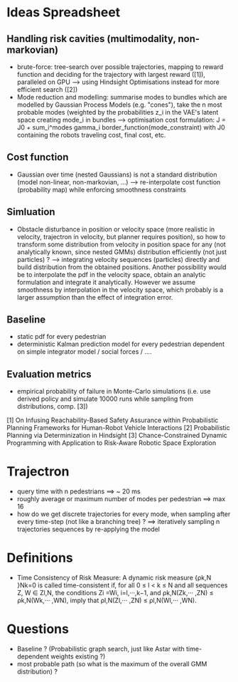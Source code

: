 # Ideas Spreadsheet

## Handling risk cavities (multimodality, non-markovian)
- brute-force: tree-search over possible trajectories, mapping to reward function and deciding for the trajectory with largest reward ([1]), paralleled on GPU --> using Hindsight Optimisations instead for more efficient search ([2])
- Mode reduction and modelling: summarise modes to bundles which are modelled by Gaussian Process Models (e.g. "cones"), take the n most probable modes (weighted by the probabilities z_i in the VAE's latent space creating mode_i in bundles
--> optimisation cost formulation: 
J = J0 + sum_i^modes gamma_i border_function(mode_constraint) 
with J0 containing the robots traveling cost, final cost, etc. 

## Cost function
- Gaussian over time (nested Gaussians) is not a standard distribution (model non-linear, non-markovian, ...) 
--> re-interpolate cost function (probability map) while enforcing smoothness constraints

## Simluation
- Obstacle disturbance in position or velocity space (more realistic in velocity, trajectron in velocity, but planner requires position), so how to transform some distribution from velocity in position space for any (not analytically known, since nested GMMs) distribution efficiently (not just particles) ? 
--> integrating velocity sequences (particles) directly and build distribution from the obtained positions. Another possibility would be to interpolate the pdf in the velocity space, obtain an analytic formulation and integrate it analytically. However we assume smoothness by interpolation in the velocity space, which probably is a larger assumption than the effect of integration error. 

## Baseline
- static pdf for every pedestrian
- deterministic Kalman prediction model for every pedestrian dependent on simple integrator model / social forces / ....

## Evaluation metrics
- empirical probability of failure in Monte-Carlo simulations (i.e. use derived policy and simulate 10000 runs while sampling from distributions, comp. [3])

[1] On Infusing Reachability-Based Safety Assurance within Probabilistic Planning Frameworks for Human-Robot Vehicle Interactions
[2] Probabilistic Planning via Determinization in Hindsight
[3] Chance-Constrained Dynamic Programming with Application to Risk-Aware Robotic Space Exploration

# Trajectron
- query time with n pedestrians ==> ~ 20 ms
- roughly average or maximum number of modes per pedestrian ==> max 16
- how do we get discrete trajectories for every mode, when sampling after every time-step (not like a branching tree) ? ==> iteratively sampling n trajectories sequences by re-applying the model


# Definitions
- Time Consistency of Risk Measure: A dynamic risk measure {ρk,N }Nk=0 is called time-consistent if, for all 0 ≤ l < k ≤ N and all sequences Z, W ∈ Zl,N, the conditions 
Zi =Wi, i=l,···,k−1, and ρk,N(Zk,··· ,ZN) ≤ ρk,N(Wk,··· ,WN),
imply that ρl,N(Zl,··· ,ZN) ≤ ρl,N(Wl,··· ,WN).


# Questions
- Baseline ? (Probabilistic graph search, just like Astar with time-dependent weights existing ?)
- most probable path (so what is the maximum of the overall GMM distribution) ? 